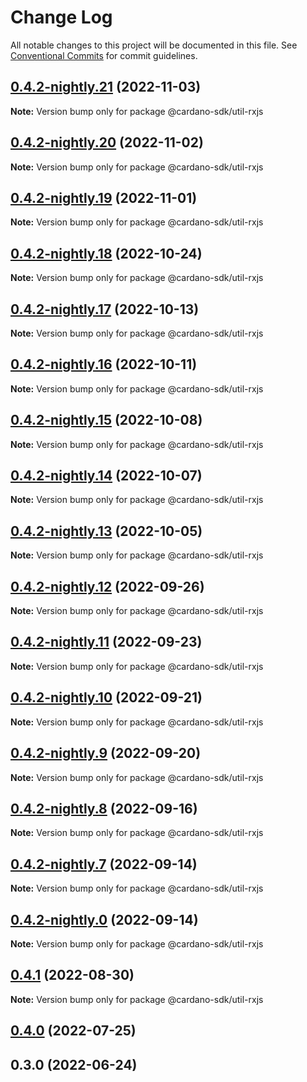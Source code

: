 # Change Log

All notable changes to this project will be documented in this file.
See [Conventional Commits](https://conventionalcommits.org) for commit guidelines.

## [0.4.2-nightly.21](https://github.com/input-output-hk/cardano-js-sdk/compare/@cardano-sdk/util-rxjs@0.4.2-nightly.20...@cardano-sdk/util-rxjs@0.4.2-nightly.21) (2022-11-03)

**Note:** Version bump only for package @cardano-sdk/util-rxjs

## [0.4.2-nightly.20](https://github.com/input-output-hk/cardano-js-sdk/compare/@cardano-sdk/util-rxjs@0.4.2-nightly.19...@cardano-sdk/util-rxjs@0.4.2-nightly.20) (2022-11-02)

**Note:** Version bump only for package @cardano-sdk/util-rxjs

## [0.4.2-nightly.19](https://github.com/input-output-hk/cardano-js-sdk/compare/@cardano-sdk/util-rxjs@0.4.2-nightly.18...@cardano-sdk/util-rxjs@0.4.2-nightly.19) (2022-11-01)

**Note:** Version bump only for package @cardano-sdk/util-rxjs

## [0.4.2-nightly.18](https://github.com/input-output-hk/cardano-js-sdk/compare/@cardano-sdk/util-rxjs@0.4.2-nightly.17...@cardano-sdk/util-rxjs@0.4.2-nightly.18) (2022-10-24)

**Note:** Version bump only for package @cardano-sdk/util-rxjs

## [0.4.2-nightly.17](https://github.com/input-output-hk/cardano-js-sdk/compare/@cardano-sdk/util-rxjs@0.4.2-nightly.16...@cardano-sdk/util-rxjs@0.4.2-nightly.17) (2022-10-13)

**Note:** Version bump only for package @cardano-sdk/util-rxjs

## [0.4.2-nightly.16](https://github.com/input-output-hk/cardano-js-sdk/compare/@cardano-sdk/util-rxjs@0.4.2-nightly.15...@cardano-sdk/util-rxjs@0.4.2-nightly.16) (2022-10-11)

**Note:** Version bump only for package @cardano-sdk/util-rxjs

## [0.4.2-nightly.15](https://github.com/input-output-hk/cardano-js-sdk/compare/@cardano-sdk/util-rxjs@0.4.2-nightly.14...@cardano-sdk/util-rxjs@0.4.2-nightly.15) (2022-10-08)

**Note:** Version bump only for package @cardano-sdk/util-rxjs

## [0.4.2-nightly.14](https://github.com/input-output-hk/cardano-js-sdk/compare/@cardano-sdk/util-rxjs@0.4.2-nightly.13...@cardano-sdk/util-rxjs@0.4.2-nightly.14) (2022-10-07)

**Note:** Version bump only for package @cardano-sdk/util-rxjs

## [0.4.2-nightly.13](https://github.com/input-output-hk/cardano-js-sdk/compare/@cardano-sdk/util-rxjs@0.4.2-nightly.12...@cardano-sdk/util-rxjs@0.4.2-nightly.13) (2022-10-05)

**Note:** Version bump only for package @cardano-sdk/util-rxjs

## [0.4.2-nightly.12](https://github.com/input-output-hk/cardano-js-sdk/compare/@cardano-sdk/util-rxjs@0.4.2-nightly.11...@cardano-sdk/util-rxjs@0.4.2-nightly.12) (2022-09-26)

**Note:** Version bump only for package @cardano-sdk/util-rxjs

## [0.4.2-nightly.11](https://github.com/input-output-hk/cardano-js-sdk/compare/@cardano-sdk/util-rxjs@0.4.2-nightly.10...@cardano-sdk/util-rxjs@0.4.2-nightly.11) (2022-09-23)

**Note:** Version bump only for package @cardano-sdk/util-rxjs

## [0.4.2-nightly.10](https://github.com/input-output-hk/cardano-js-sdk/compare/@cardano-sdk/util-rxjs@0.4.2-nightly.9...@cardano-sdk/util-rxjs@0.4.2-nightly.10) (2022-09-21)

**Note:** Version bump only for package @cardano-sdk/util-rxjs

## [0.4.2-nightly.9](https://github.com/input-output-hk/cardano-js-sdk/compare/@cardano-sdk/util-rxjs@0.4.2-nightly.8...@cardano-sdk/util-rxjs@0.4.2-nightly.9) (2022-09-20)

**Note:** Version bump only for package @cardano-sdk/util-rxjs

## [0.4.2-nightly.8](https://github.com/input-output-hk/cardano-js-sdk/compare/@cardano-sdk/util-rxjs@0.4.2-nightly.7...@cardano-sdk/util-rxjs@0.4.2-nightly.8) (2022-09-16)

**Note:** Version bump only for package @cardano-sdk/util-rxjs

## [0.4.2-nightly.7](https://github.com/input-output-hk/cardano-js-sdk/compare/@cardano-sdk/util-rxjs@0.4.1...@cardano-sdk/util-rxjs@0.4.2-nightly.7) (2022-09-14)

**Note:** Version bump only for package @cardano-sdk/util-rxjs

## [0.4.2-nightly.0](https://github.com/input-output-hk/cardano-js-sdk/compare/@cardano-sdk/util-rxjs@0.4.1...@cardano-sdk/util-rxjs@0.4.2-nightly.0) (2022-09-14)

**Note:** Version bump only for package @cardano-sdk/util-rxjs

## [0.4.1](https://github.com/input-output-hk/cardano-js-sdk/compare/@cardano-sdk/util-rxjs@0.4.0...@cardano-sdk/util-rxjs@0.4.1) (2022-08-30)

**Note:** Version bump only for package @cardano-sdk/util-rxjs

## [0.4.0](https://github.com/input-output-hk/cardano-js-sdk/compare/0.3.0...@cardano-sdk/util-rxjs@0.4.0) (2022-07-25)

## 0.3.0 (2022-06-24)
